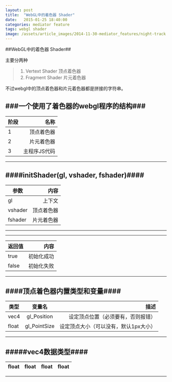 ```yaml
---
layout: post
title:  "WebGL中的着色器 Shader"
date:   2015-01-25 18:40:00
categories: mediator feature
tags: webgl shader
image: /assets/article_images/2014-11-30-mediator_features/night-track.JPG
---
```

##WebGL中的着色器 Shader##

主要分两种
>1. Vertext Shader 顶点着色器
>2. Fragment Shader 片元着色器

不过webgl中的顶点着色器和片元着色器都是拼接的字符串。


###一个使用了着色器的webgl程序的结构###
---
| 阶段|  名称      |
|-----|-----------:|
|1    |顶点着色器  |
|2    |片元着色器  |
|3    |主程序JS代码|
---

####initShader(gl, vshader, fshader)####
---
| 参数  | 内容     |
|-------|---------:|
|gl     |上下文    |
|vshader|顶点着色器|
|fshader|片元着色器|
---

---
| 返回值| 内容     |
|-------|---------:|
|true   |初始化成功|
|false  |初始化失败|
---
####顶点着色器内置类型和变量####
---
|类型 |变量名      | 描述                                |
|-----|:----------:|------------------------------------:|
|vec4 |gl_Position |设定顶点位置（必须要有，否则报错）   |
|float|gl_PointSize|设定顶点大小（可以没有，默认1px大小）|
---

#####vec4数据类型####
---
|float|float|float|float|
|-----|:---:|:---:|----:|
---
